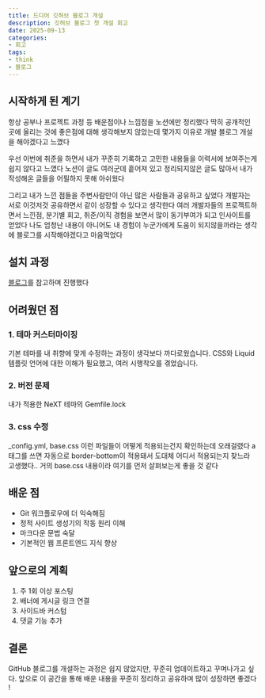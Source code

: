 ```yaml
---
title: 드디어 깃허브 블로그 개설
description: 깃허브 블로그 첫 개설 회고
date: 2025-09-13 
categories:
- 회고
tags:
- think
- 블로그
---
```


## 시작하게 된 계기
항상 공부나 프로젝트 과정 등 배운점이나 느낌점을 노션에만 정리했다
딱히 공개적인 곳에 올리는 것에 좋은점에 대해 생각해보지 않았는데 몇가지 이유로 개발 블로그 개설을 해야겠다고 느꼈다

우선 이번에 취준을 하면서 내가 꾸준히 기록하고 고민한 내용들을 이력서에 보여주는게 쉽지 않다고 느꼈다
노션이 글도 여러군데 흩어져 있고 정리되지않은 글도 많아서 내가 작성해온 글들을 어필하지 못해 아쉬웠다

그리고 내가 느낀 점들을 주변사람만이 아닌 많은 사람들과 공유하고 싶었다
개발자는 서로 이것저것 공유하면서 같이 성장할 수 있다고 생각한다
여러 개발자들의 프로젝트하면서 느낀점, 분기별 회고, 취준/이직 경험을 보면서 많이 동기부여가 되고 인사이트를 얻었다
나도 엄청난 내용이 아니어도 내 경험이 누군가에게 도움이 되지않을까라는 생각에 블로그를 시작해야겠다고 마음먹었다


## 설치 과정
[블로그](https://hanqs.tistory.com/7)를 참고하며 진행했다

## 어려웠던 점

### 1. 테마 커스터마이징

기본 테마를 내 취향에 맞게 수정하는 과정이 생각보다 까다로웠습니다. CSS와 Liquid 템플릿 언어에 대한 이해가 필요했고, 여러 시행착오를 겪었습니다.

### 2. 버전 문제

내가 적용한 NeXT 테마의 Gemfile.lock

### 3. css 수정

_config.yml, base.css 이런 파일들이 어떻게 적용되는건지 확인하는데 오래걸렸다
a태그를 쓰면 자동으로 border-bottom이 적용돼서 도대체 어디서 적용되는지 찾느라 고생했다..
거의 base.css 내용이라 여기를 먼저 살펴보는게 좋을 것 같다

## 배운 점

- Git 워크플로우에 더 익숙해짐
- 정적 사이트 생성기의 작동 원리 이해
- 마크다운 문법 숙달
- 기본적인 웹 프론트엔드 지식 향상

## 앞으로의 계획

1. 주 1회 이상 포스팅
2. 배너에 게시글 링크 연결
3. 사이드바 커스텀
4. 댓글 기능 추가

## 결론

GitHub 블로그를 개설하는 과정은 쉽지 않았지만, 꾸준히 업데이트하고 꾸며나가고 싶다.
앞으로 이 공간을 통해 배운 내용을 꾸준히 정리하고 공유하며 많이 성장하면 좋겠다 !